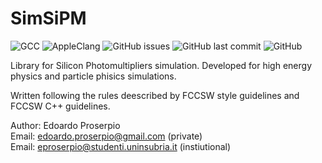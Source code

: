 # SimSiPM
![GCC](https://github.com/EdoPro98/SimSiPM/workflows/GCC/badge.svg?branch=master&event=push)
![AppleClang](https://github.com/EdoPro98/SimSiPM/workflows/AppleClang/badge.svg?branch=master&event=push)
![GitHub issues](https://img.shields.io/github/issues/EdoPro98/SimSiPM)
![GitHub last commit](https://img.shields.io/github/last-commit/EdoPro98/SimSiPM)
![GitHub](https://img.shields.io/github/license/EdoPro98/SimSiPM)

Library for Silicon Photomultipliers simulation. Developed for high energy physics and particle phisics simulations.

Written following the rules deescribed by FCCSW style guidelines and FCCSW C++ guidelines.

Author: Edoardo Proserpio  
Email: edoardo.proserpio@gmail.com (private)  
Email: eproserpio@studenti.uninsubria.it (instiutional)
